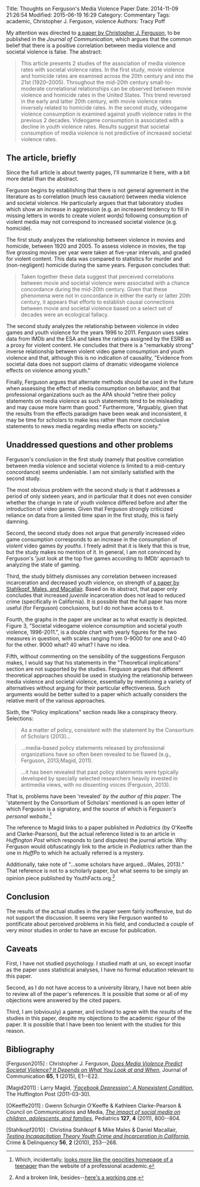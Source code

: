 Title: Thoughts on Ferguson's Media Violence Paper
Date: 2014-11-09 21:26:54
Modified: 2015-06-19 16:29
Category: Commentary
Tags: academic, Christopher J. Ferguson, violence
Authors: Tracy Poff

My attention was directed to [a paper by Christopher J. Ferguson][ferguson], to be published in the *Journal of Communication*, which argues that the common belief that there is a positive correlation between media violence and societal violence is false. The abstract:

> This article presents 2 studies of the association of media violence rates with societal violence rates. In the first study, movie violence and homicide rates are examined across the 20th century and into the 21st (1920–2005). Throughout the mid-20th century small-to-moderate correlational relationships can be observed between movie violence and homicide rates in the United States. This trend reversed in the early and latter 20th century, with movie violence rates inversely related to homicide rates. In the second study, videogame violence consumption is examined against youth violence rates in the previous 2 decades. Videogame consumption is associated with a decline in youth violence rates. Results suggest that societal consumption of media violence is not predictive of increased societal violence rates.

## The article, briefly

Since the full article is about twenty pages, I'll summarize it here, with a bit more detail than the abstract.

Ferguson begins by establishing that there is not general agreement in the literature as to correlation (much less causation) between media violence and societal violence. He particularly argues that that laboratory studies which show an increase in aggression (e.g. an increased tendency to fill in missing letters in words to create violent words) following consumption of violent media may not correspond to increased societal violence (e.g. homicide).

The first study analyzes the relationship between violence in movies and homicide, between 1920 and 2005. To assess violence in movies, the top five grossing movies per year were taken at five-year intervals, and graded for violent content. This data was compared to statistics for murder and (non-negligent) homicide during the same years. Ferguson concludes that:

> Taken together these data suggest that perceived correlations between movie and societal violence were associated with a chance concordance during the mid-20th century. Given that these phenomena were not in concordance in either the early or latter 20th century, it appears that efforts to establish causal connections between movie and societal violence based on a select set of decades were an ecological fallacy.

The second study analyzes the relationship between violence in video games and youth violence for the years 1996 to 2011. Ferguson uses sales data from IMDb and the ESA and takes the ratings assigned by the ESRB as a proxy for violent content. He concludes that there is a "remarkably strong" inverse relationship between violent video game consumption and youth violence and that, although this is no indication of causality, "Evidence from societal data does not support claims of dramatic videogame violence effects on violence among youth."

Finally, Ferguson argues that alternate methods should be used in the future when assessing the effect of media consumption on behavior, and that professional organizations such as the APA should "retire their policy statements on media violence as such statements tend to be misleading and may cause more harm than good." Furthermore, "Arguably, given that the results from the effects paradigm have been weak and inconsistent, it may be time for scholars to make less rather than more conclusive statements to news media regarding media effects on society."

## Unaddressed questions and other problems

Ferguson's conclusion in the first study (namely that positive correlation between media violence and societal violence is limited to a mid-century concordance) seems undeniable. I am not similarly satisfied with the second study.

The most obvious problem with the second study is that it addresses a period of only sixteen years, and in particular that it does not even consider whether the change in rate of youth violence differed before and after the introduction of video games. Given that Ferguson strongly criticized reliance on data from a limited time span in the first study, this is fairly damning.

Second, the second study does not argue that *generally* increased video game consumption corresponds to an increase in the consumption of *violent* video games *by youths*. I freely admit that it is likely that this is true, but the study makes no mention of it. In general, I am not convinced by Ferguson's 'just look at the top five games according to IMDb' approach to analyzing the state of gaming.

Third, the study blithely dismisses any correlation between increased incarceration and decreased youth violence, on strength of [a paper by Stahlkopf, Males, and Macallair][stahlkopf]. Based on its abstract, that paper only concludes that increased *juvenile* incarceration does not lead to reduced crime (specifically in California). It *is* possible that the full paper has more useful (for Ferguson) conclusions, but I do not have access to it.

Fourth, the graphs in the paper are unclear as to what exactly is depicted. Figure 3, "Societal videogame violence consumption and societal youth violence, 1996-2011.", is a double chart with yearly figures for the two measures in question, with scales ranging from 0-9000 for one and 0-40 for the other. 9000 what? 40 what? I have no idea.

Fifth, without commenting on the sensibility of the suggestions Ferguson makes, I would say that his statements in the "Theoretical implications" section are not supported by the studies. Ferguson argues that different theoretical approaches should be used in studying the relationship between media violence and societal violence, essentially by mentioning a variety of alternatives without arguing for their particular effectiveness. Such arguments would be better suited to a paper which actually considers the relative merit of the various approaches.

Sixth, the "Policy implications" section reads like a conspiracy theory. Selections:

> As a matter of policy, consistent with the statement by the Consortium of Scholars (2013)...

> ...media-based policy statements released by professional organizations have so often been revealed to be flawed (e.g., Ferguson, 2013;Magid, 2011).

> ...it has been revealed that past policy statements were typically
developed by specially selected researchers heavily invested in antimedia views, with no dissenting voices (Ferguson, 2013).

That is, problems have been 'revealed' *by the author of this paper*. The 'statement by the Consortium of Scholars' mentioned is an open letter of which Ferguson is a signatory, and the source of which is *Ferguson's personal website*.[^homepage]

The reference to Magid links to a paper published in *Pediatrics* (by O'Keeffe and Clarke-Pearson), but the actual reference listed is to an article in *Huffington Post* which responds to (and disputes) the journal article. Why Ferguson would obfuscatingly link to the article in *Pediatrics* rather than the one in *HuffPo* to which he actually referred is a mystery.

Additionally, take note of "...some scholars have argued...(Males, 2013)." That reference is not to a scholarly paper, but what seems to be simply an opinion piece published by YouthFacts.org.[^broken]

## Conclusion

The results of the actual studies in the paper seem fairly inoffensive, but do not support the discussion. It seems very like Ferguson wanted to pontificate about perceived problems in his field, and conducted a couple of very minor studies in order to have an excuse for publication.

## Caveats

First, I have not studied psychology. I studied math at uni, so except insofar as the paper uses statistical analyses, I have no formal education relevant to this paper.

Second, as I do not have access to a university library, I have not been able to review all of the paper's references. It is possible that some or all of my objections were answered by the cited papers.

Third, I am (obviously) a gamer, and inclined to agree with the *results* of the studies in this paper, despite my objections to the academic rigour of the paper. It is possible that I have been too lenient with the studies for this reason.

## Bibliography

[Ferguson2015]
:    Christopher J. Ferguson, [*Does Media Violence Predict Societal Violence? It Depends on What You Look at and When*](http://onlinelibrary.wiley.com/doi/10.1111/jcom.12129/full), Journal of Communication **65**, **1** (2015), E1--E22.

[Magid2011]
:    Larry Magid, [*'Facebook Depression': A Nonexistent Condition*](http://www.huffingtonpost.com/larry-magid/facebook-depression-nonexistent_b_842733.html), The Huffington Post (2011-03-30).

[OKeeffe2011]
:    Gwenn Schurgin O'Keeffe & Kathleen Clarke-Pearson & Council on Communications and Media, [*The impact of social media on children, adolescents, and families*](http://pediatrics.aappublications.org/content/127/4/800.full), Pediatrics **127**, **4** (2011), 800--804.

[Stahlkopf2010]
:    Christina Stahlkopf & Mike Males & Daniel Macallair, [*Testing Incapacitation Theory Youth Crime and Incarceration in California*](http://eric.ed.gov/?id=EJ875143), Crime & Delinquency **56**, **2** (2010), 253--268.

[^homepage]: Which, incidentally, [looks more like the geocities homepage of a teenager][homepage] than the website of a professional academic.

[^broken]: And a broken link, besides--[here's a working one][youthfacts].

[ferguson]: http://onlinelibrary.wiley.com/doi/10.1111/jcom.12129/full
[stahlkopf]: http://eric.ed.gov/?id=EJ875143
[homepage]: http://www.christopherjferguson.com/
[youthfacts]: http://youthfacts.org/files/articles/bloomberg_guns2_06012013.html
